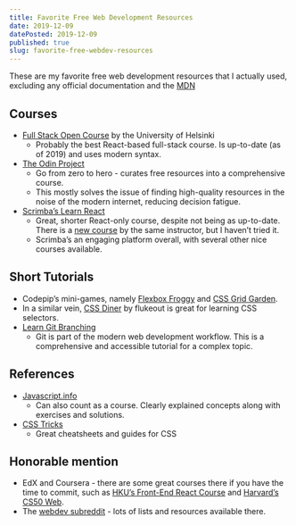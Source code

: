 ```yaml
---
title: Favorite Free Web Development Resources
date: 2019-12-09
datePosted: 2019-12-09
published: true
slug: favorite-free-webdev-resources
---
```


These are my favorite free web development resources that I actually used, excluding any official documentation and the [MDN](https://developer.mozilla.org/en-US/)

## Courses

- [Full Stack Open Course](https://fullstackopen.com/en/) by the University of Helsinki
  - Probably the best React-based full-stack course. Is up-to-date (as of 2019) and uses modern syntax.
- [The Odin Project](https://www.theodinproject.com)
  - Go from zero to hero - curates free resources into a comprehensive course.
  - This mostly solves the issue of finding high-quality resources in the noise of the modern internet, reducing decision fatigue.
- [Scrimba’s Learn React](https://scrimba.com/g/glearnreact)
  - Great, shorter React-only course, despite not being as up-to-date. There is a [new course](https://scrimba.com/g/greact) by the same instructor, but I haven’t tried it. 
  - Scrimba’s an engaging platform overall, with several other nice courses available.

## Short Tutorials

- Codepip’s mini-games, namely [Flexbox Froggy](https://flexboxfroggy.com/) and [CSS Grid Garden](https://cssgridgarden.com/).
- In a similar vein, [CSS Diner](https://flukeout.github.io/) by flukeout is great for learning CSS selectors.
- [Learn Git Branching](https://learngitbranching.js.org/)
  - Git is part of the modern web development workflow. This is a comprehensive and accessible tutorial for a complex topic.

## References

- [Javascript.info](https://javascript.info/)
  - Can also count as a course. Clearly explained concepts along with exercises and solutions.
- [CSS Tricks](https://css-tricks.com/)
  - Great cheatsheets and guides for CSS

## Honorable mention

- EdX and Coursera - there are some great courses there if you have the time to commit, such as [HKU’s Front-End React Course](https://www.coursera.org/learn/front-end-react) and [Harvard’s CS50 Web](https://cs50.harvard.edu/web/).
- The [webdev subreddit](https://old.reddit.com/r/webdev/) - lots of lists and resources available there.


